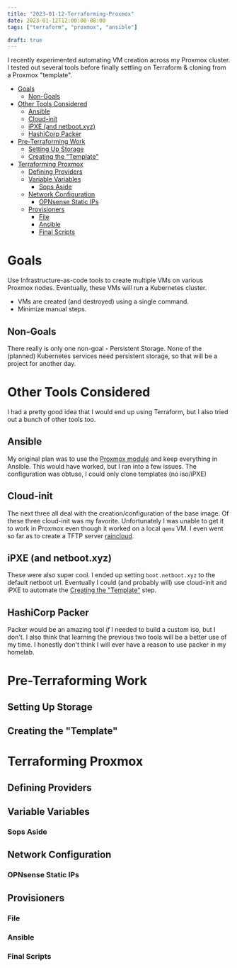 ```yaml
---
title: "2023-01-12-Terraforming-Proxmox"
date: 2023-01-12T12:00:00-08:00
tags: ["terraform", "proxmox", "ansible"]

draft: true
---
```


I recently experimented automating VM creation across my
Proxmox cluster. I tested out several tools before finally
settling on Terraform & cloning from a Proxmox "template".

<!--more-->
<!-- START doctoc generated TOC please keep comment here to allow auto update -->
<!-- DON'T EDIT THIS SECTION, INSTEAD RE-RUN doctoc TO UPDATE -->

- [Goals](#goals)
  - [Non-Goals](#non-goals)
- [Other Tools Considered](#other-tools-considered)
  - [Ansible](#ansible)
  - [Cloud-init](#cloud-init)
  - [iPXE (and netboot.xyz)](#ipxe-and-netbootxyz)
  - [HashiCorp Packer](#hashicorp-packer)
- [Pre-Terraforming Work](#pre-terraforming-work)
  - [Setting Up Storage](#setting-up-storage)
  - [Creating the "Template"](#creating-the-template)
- [Terraforming Proxmox](#terraforming-proxmox)
  - [Defining Providers](#defining-providers)
  - [Variable Variables](#variable-variables)
    - [Sops Aside](#sops-aside)
  - [Network Configuration](#network-configuration)
    - [OPNsense Static IPs](#opnsense-static-ips)
  - [Provisioners](#provisioners)
    - [File](#file)
    - [Ansible](#ansible-1)
    - [Final Scripts](#final-scripts)

<!-- END doctoc generated TOC please keep comment here to allow auto update -->

# Goals

Use Infrastructure-as-code tools to create multiple VMs on various
Proxmox nodes. Eventually, these VMs will run a Kubernetes cluster.

 - VMs are created (and destroyed) using a single command.
 - Minimize manual steps.

## Non-Goals

There really is only one non-goal - Persistent Storage.
None of the (planned) Kubernetes services need persistent
storage, so that will be a project for another day.

# Other Tools Considered

I had a pretty good idea that I would end up using Terraform,
but I also tried out a bunch of other tools too.

## Ansible

My original plan was to use the [Proxmox module][ansible-proxmox]
and keep everything in Ansible. This would have worked, but I ran into a few
issues. The configuration was obtuse, I could only clone templates (no iso/iPXE)

## Cloud-init

The next three all deal with the creation/configuration
of the base image. Of these three cloud-init was my favorite. Unfortunately
I was unable to get it to work in Proxmox even though it worked on a local `qemu`
VM. I even went so far as to create a TFTP server [raincloud](https://github.com/KGB33/raincloud).

## iPXE (and netboot.xyz)

These were also super cool. I ended up setting `boot.netboot.xyz` to the default
netboot url. Eventually I could (and probably will) use cloud-init and iPXE to
automate the [Creating the "Template"](#creating-the-template) step.

## HashiCorp Packer

Packer would be an amazing tool *if* I needed to build a custom iso, but
I don't. I also think that learning the previous two tools will be a better
use of my time. I honestly don't think I will ever have a reason to use packer
in my homelab.

# Pre-Terraforming Work

## Setting Up Storage

## Creating the "Template"


# Terraforming Proxmox

## Defining Providers

## Variable Variables
### Sops Aside

## Network Configuration
### OPNsense Static IPs

## Provisioners

### File
### Ansible
### Final Scripts

<!-- link -->
[ansible-proxmox]: https://docs.ansible.com/ansible/latest/collections/community/general/proxmox_module.html
